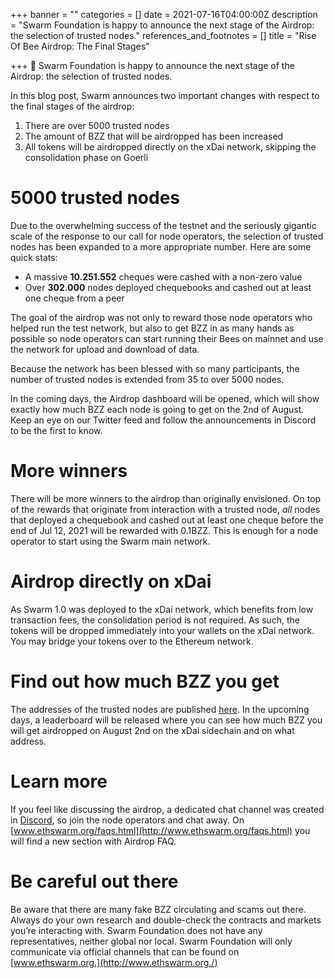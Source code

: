 +++
banner = ""
categories = []
date = 2021-07-16T04:00:00Z
description = "Swarm Foundation is happy to announce the next stage of the Airdrop: the selection of trusted nodes."
references_and_footnotes = []
title = "Rise Of Bee Airdrop: The Final Stages"

+++
🎉 Swarm Foundation is happy to announce the next stage of the Airdrop: the selection of trusted nodes.

In this blog post, Swarm announces two important changes with respect to the final stages of the airdrop:

1. There are over 5000 trusted nodes
2. The amount of BZZ that will be airdropped has been increased
3. All tokens will be airdropped directly on the xDai network, skipping the consolidation phase on Goerli

# 5000 trusted nodes

Due to the overwhelming success of the testnet and the seriously gigantic scale of the response to our call for node operators, the selection of trusted nodes has been expanded to a more appropriate number. Here are some quick stats:

* A massive **10.251.552** cheques were cashed with a non-zero value
* Over **302.000** nodes deployed chequebooks and cashed out at least one cheque from a peer

The goal of the airdrop was not only to reward those node operators who helped run the test network, but also to get BZZ in as many hands as possible so node operators can start running their Bees on mainnet and use the network for upload and download of data.

Because the network has been blessed with so many participants, the number of trusted nodes is extended from 35 to over 5000 nodes.

In the coming days, the Airdrop dashboard will be opened, which will show exactly how much BZZ each node is going to get on the 2nd of August. Keep an eye on our Twitter feed and follow the announcements in Discord to be the first to know.

# More winners

There will be more winners to the airdrop than originally envisioned. On top of the rewards that originate from interaction with a trusted node, _all_ nodes that deployed a chequebook and cashed out at least one cheque before the end of Jul 12, 2021 will be rewarded with 0.1BZZ. This is enough for a node operator to start using the Swarm main network.

# Airdrop directly on xDai

As Swarm 1.0 was deployed to the xDai network, which benefits from low transaction fees, the consolidation period is not required. As such, the tokens will be dropped immediately into your wallets on the xDai network. You may bridge your tokens over to the Ethereum network.

# Find out how much BZZ you get

The addresses of the trusted nodes are published [here](https://github.com/ethersphere/rise-of-bee-airdrop). In the upcoming days, a leaderboard will be released where you can see how much BZZ you will get airdropped on August 2nd on the xDai sidechain and on what address.

# Learn more

If you feel like discussing the airdrop, a dedicated chat channel was created in [Discord](https://discord.gg/y2ZRe8MUFG), so join the node operators and chat away. On [www.ethswarm.org/faqs.html](http://www.ethswarm.org/faqs.html) you will find a new section with Airdrop FAQ.

# Be careful out there

Be aware that there are many fake BZZ circulating and scams out there. Always do your own research and double-check the contracts and markets you’re interacting with. Swarm Foundation does not have any representatives, neither global nor local. Swarm Foundation will only communicate via official channels that can be found on [www.ethswarm.org.](http://www.ethswarm.org./)